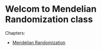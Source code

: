 # Welcom to Mendelian Randomization class

Chapters:

-   [Mendelian Randomization](chapters/Mendelian-Randomization)
